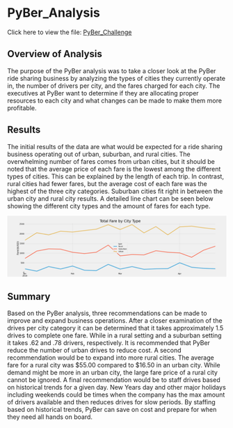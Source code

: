 # PyBer_Analysis
Click here to view the file: [PyBer_Challenge](https://github.com/Brooks2210/PyBer_Analysis/blob/main/PyBer_Challenge.ipynb)
## Overview of Analysis
The purpose of the PyBer analysis was to take a closer look at the PyBer ride sharing business by analyzing the types of cities they currently operate in, the number of drivers per city, and the fares charged for each city. The executives at PyBer want to determine if they are allocating proper resources to each city and what changes can be made to make them more profitable.  

## Results
The initial results of the data are what would be expected for a ride sharing business operating out of urban, suburban, and rural cities. The overwhelming number of fares comes from urban cities, but it should be noted that the average price of each fare is the lowest among the different types of cities. This can be explained by the length of each trip. In contrast, rural cities had fewer fares, but the average cost of each fare was the highest of the three city categories. Suburban cities fit right in between the urban city and rural city results. A detailed line chart can be seen below showing the different city types and the amount of fares for each type.

![Total Fare Line Chart](https://github.com/Brooks2210/PyBer_Analysis/blob/main/analysis/Fig8.png)

## Summary
Based on the PyBer analysis, three recommendations can be made to improve and expand business operations. After a closer examination of the drives per city category it can be determined that it takes approximately 1.5 drives to complete one fare. While in a rural setting and a suburban setting it takes .62 and .78 drivers, respectively. It is recommended that PyBer reduce the number of urban drives to reduce cost. A second recommendation would be to expand into more rural cities. The average fare for a rural city was $55.00 compared to $16.50 in an urban city. While demand might be more in an urban city, the large fare price of a rural city cannot be ignored. A final recommendation would be to staff drives based on historical trends for a given day. New Years day and other major holidays including weekends could be times when the company has the max amount of drivers available and then reduces drives for slow periods. By staffing based on historical trends, PyBer can save on cost and prepare for when they need all hands on board.
